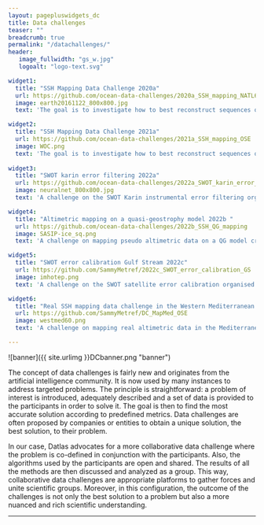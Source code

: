 ```yaml
---
layout: pagepluswidgets_dc
title: Data challenges 
teaser: ""
breadcrumb: true
permalink: "/datachallenges/"
header:
   image_fullwidth: "gs_w.jpg" 
   logoalt: "logo-text.svg"

widget1:
  title: "SSH Mapping Data Challenge 2020a"
  url: https://github.com/ocean-data-challenges/2020a_SSH_mapping_NATL60
  image: earth20161122_800x800.jpg
  text: 'The goal is to investigate how to best reconstruct sequences of Sea Surface Height (SSH) maps artificial nadir and SWOT satellite altimetry observations. [...]'

widget2:
  title: "SSH Mapping Data Challenge 2021a"
  url: https://github.com/ocean-data-challenges/2021a_SSH_mapping_OSE
  image: WOC.png
  text: 'The goal is to investigate how to best reconstruct sequences of Sea Surface Height (SSH) maps from real nadir satellite altimetry observations. [...]'
  
widget3:
  title: "SWOT karin error filtering 2022a"
  url: https://github.com/ocean-data-challenges/2022a_SWOT_karin_error_filtering
  image: neuralnet_800x800.jpg
  text: 'A challenge on the SWOT Karin instrumental error filtering organised by Datlas, IMT Altlantique and CLS. [...]'

widget4:
  title: "Altimetric mapping on a quasi-geostrophy model 2022b "
  url: https://github.com/ocean-data-challenges/2022b_SSH_QG_mapping
  image: SASIP-ice_sq.png
  text: 'A challenge on mapping pseudo altimetric data on a QG model created by Datlas and MEOM-IGE. [...]'

widget5:
  title: "SWOT error calibration Gulf Stream 2022c"
  url: https://github.com/SammyMetref/2022c_SWOT_error_calibration_GS
  image: imhotep.png
  text: 'A challenge on the SWOT satellite error calibration organised by Datlas, IGE, IMT Altlantique and CLS. [...]'

widget6:
  title: "Real SSH mapping data challenge in the Western Mediterranean Sea 2023a"
  url: https://github.com/SammyMetref/DC_MapMed_OSE
  image: westmed60.png
  text: 'A challenge on mapping real altimetric data in the Mediterranean Sea created by Datlas and MEOM-IGE. [...]'

--- 
```


![banner]({{ site.urlimg }}DCbanner.png "banner")

The concept of data challenges is fairly new and originates from the artificial intelligence community. It is now used by many instances to address targeted problems. The principle is straightforward: a problem of interest is introduced, adequately described and a set of data is provided to the participants in order to solve it. The goal is then to find the most accurate solution according to predefined metrics. Data challenges are often proposed by companies or entities to obtain a unique solution, the best solution, to their problem. 

In our case, Datlas advocates for a more collaborative data challenge where the problem is co-defined in conjunction with the participants. Also, the algorithms used by the participants are open and shared. The results of all the methods are then discussed and analyzed as a group. This way, collaborative data challenges are appropriate platforms to gather forces and unite scientific groups. Moreover, in this configuration, the outcome of the challenges is not only the best solution to a problem but also a more nuanced and rich scientific understanding.
 
---
